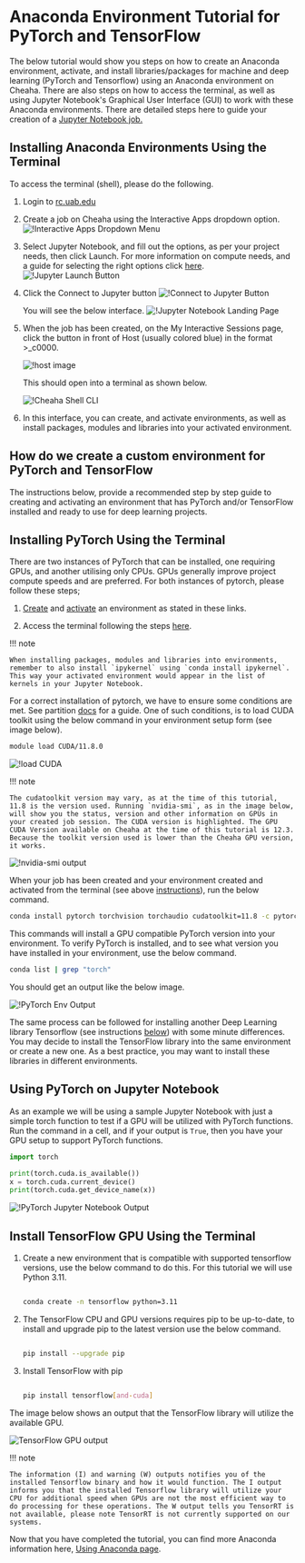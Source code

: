 # Anaconda Environment Tutorial for PyTorch and TensorFlow

The below tutorial would show you steps on how to create an Anaconda environment, activate, and install libraries/packages for machine and deep learning (PyTorch and Tensorflow) using an Anaconda environment on Cheaha. There are also steps on how to access the terminal, as well as using Jupyter Notebook's Graphical User Interface (GUI) to work with these Anaconda environments. There are detailed steps here to guide your creation of a [Jupyter Notebook job.](../open_ondemand/ood_layout.md#interactive-apps)

## Installing Anaconda Environments Using the Terminal

To access the terminal (shell), please do the following.

1. Login to [rc.uab.edu](https://rc.uab.edu)

1. Create a job on Cheaha using the Interactive Apps dropdown option.![!Interactive Apps Dropdown Menu](images/interactive_dropdown.png)

1. Select Jupyter Notebook, and fill out the options, as per your project needs, then click Launch.  For more information on compute needs, and a guide for selecting the right options click [here](../job_efficiency.md#estimating-compute-resources). ![!Jupyter Launch Button](images/jupyter_launch.png)

1. Click the Connect to Jupyter button ![!Connect to Jupyter Button](images/connect_to_jupyt_button.png)

    You will see the below interface. ![!Jupyter Notebook Landing Page](images/jupyter_landing_page.png)

1. When the job has been created, on the My Interactive Sessions page, click the button in front of Host (usually colored blue) in the format >_c0000.

    ![!host image](images/cheaha_shell_button.png)

    This should open into a terminal as shown below.

    ![!Cheaha Shell CLI](images/cheaha_shell_cli.png)

1. In this interface, you can create, and activate environments, as well as install packages, modules and libraries into your activated environment.

## How do we create a custom environment for PyTorch and TensorFlow

The instructions below, provide a recommended step by step guide to creating and activating an environment that has PyTorch and/or TensorFlow installed and ready to use for deep learning projects.

## Installing PyTorch Using the Terminal

There are two instances of PyTorch that can be installed, one requiring GPUs, and another utilising only CPUs. GPUs generally improve project compute speeds and are preferred. For both instances of pytorch, please follow these steps;

1. [Create](../../workflow_solutions/using_conda.md#create-an-environment) and [activate](../../workflow_solutions/using_conda.md#activate-an-environment) an environment as stated in these links.

1. Access the terminal following the steps [here](#installing-anaconda-environments-using-the-terminal).

<!-- markdownlint-disable MD046 -->
!!! note

    When installing packages, modules and libraries into environments, remember to also install `ipykernel` using `conda install ipykernel`. This way your activated environment would appear in the list of kernels in your Jupyter Notebook.

<!-- markdownlint-enable MD046 -->

For a correct installation of pytorch, we have to ensure some conditions are met. See partition [docs](../hardware.md#details) for a guide. One of such conditions, is to load CUDA toolkit using the below command in your environment setup form (see image below).

```bash
module load CUDA/11.8.0

```

![!load CUDA](images/module_load_cuda.png)

<!-- markdownlint-disable MD046 -->
!!! note

    The cudatoolkit version may vary, as at the time of this tutorial, 11.8 is the version used. Running `nvidia-smi`, as in the image below, will show you the status, version and other information on GPUs in your created job session. The CUDA version is highlighted. The GPU CUDA Version available on Cheaha at the time of this tutorial is 12.3. Because the toolkit version used is lower than the Cheaha GPU version, it works.

<!-- markdownlint-enable MD046 -->

![!nvidia-smi output](images/CudaVersion.png)

When your job has been created and your environment created and activated from the terminal (see above [instructions](../../workflow_solutions/using_conda.md#create-an-environment)), run the below command.

```bash
conda install pytorch torchvision torchaudio cudatoolkit=11.8 -c pytorch -c nvidia

```

This commands will install a GPU compatible PyTorch version into your environment. To verify PyTorch is installed, and to see what version you have installed in your environment, use the below command.

```bash
conda list | grep "torch"

```

You should get an output like the below image.

![!PyTorch Env Output](images/pytorchversion_output.png)

The same process can be followed for installing another Deep Learning library Tensorflow (see instructions [below](#install-tensorflow-gpu-using-the-terminal)) with some minute differences. You may decide to install the TensorFlow library into the same environment or create a new one. As a best practice, you may want to install these libraries in different environments.

## Using PyTorch on Jupyter Notebook

As an example we will be using a sample Jupyter Notebook with just a simple torch function to test if a GPU will be utilized with PyTorch functions. Run the command in a cell, and if your output is `True`, then you have your GPU setup to support PyTorch functions.

```python
import torch

print(torch.cuda.is_available())
x = torch.cuda.current_device()
print(torch.cuda.get_device_name(x))

```

![!PyTorch Jupyter Notebook Output](images/pytorch_output.png)

## Install TensorFlow GPU Using the Terminal

1. Create a new environment that is compatible with supported tensorflow versions, use the below command to do this. For this tutorial we will use Python 3.11.

    ```bash

    conda create -n tensorflow python=3.11

    ```

1. The TensorFlow CPU and GPU versions requires pip to be up-to-date, to install and upgrade pip to the latest version use the below command.

    ```bash

    pip install --upgrade pip

    ```

1. Install TensorFlow with pip

    ```bash

    pip install tensorflow[and-cuda]

    ```

The image below shows an output that the TensorFlow library will utilize the available GPU.

![TensorFlow GPU output](images/tensor_gpu.png)

<!-- markdownlint-disable MD046 -->
!!! note

    The information (I) and warning (W) outputs notifies you of the installed Tensorflow binary and how it would function. The I output informs you that the installed Tensorflow library will utilize your CPU for additional speed when GPUs are not the most efficient way to do processing for these operations. The W output tells you TensorRT is not available, please note TensorRT is not currently supported on our systems.
<!-- markdownlint-enable MD046 -->

Now that you have completed the tutorial, you can find more Anaconda information here, [Using Anaconda page](../../workflow_solutions/using_conda.md#why-use-conda).
